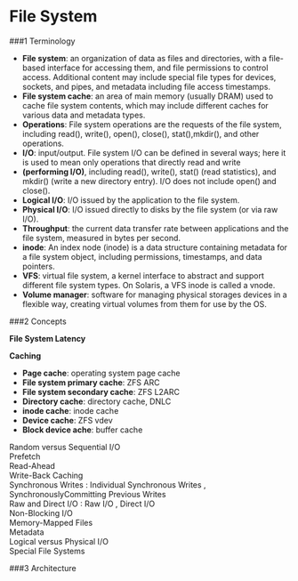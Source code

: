 
# File System 

###1  Terminology  
- **File system**: an organization of data as files and directories, with a file-based interface for accessing them, and file permissions to control access. Additional content may include special file types for devices, sockets, and pipes, and metadata including file access timestamps.
- **File system cache**: an area of main memory (usually DRAM) used to cache file system contents, which may include different caches for various data and metadata types.
- **Operations**: File system operations are the requests of the file system, including read(), write(), open(), close(), stat(),mkdir(), and other operations.
- **I/O**: input/output. File system I/O can be defined in several ways; here it is used to mean only operations that directly read and write
- **(performing I/O)**, including read(), write(), stat() (read statistics), and mkdir() (write a new directory entry). I/O does not include open() and close().
- **Logical I/O**: I/O issued by the application to the file system.
- **Physical I/O**: I/O issued directly to disks by the file system (or via raw I/O).
- **Throughput**: the current data transfer rate between applications and the file system, measured in bytes per second.
- **inode**: An index node (inode) is a data structure containing metadata for a file system object, including permissions, timestamps, and data pointers.
- **VFS**: virtual file system, a kernel interface to abstract and support different file system types. On Solaris, a VFS inode is called a vnode.
- **Volume manager**: software for managing physical storages devices in a flexible way, creating virtual volumes from them for use by the OS.  


###2 Concepts

**File System Latency**   

**Caching**  

   
- **Page cache**:  operating system page cache  
- **File system primary cache**: ZFS ARC  
- **File system secondary cache**: ZFS L2ARC  
- **Directory cache**: directory cache, DNLC  
- **inode cache**:   inode cache  
- **Device cache**:   ZFS vdev   
- **Block device ache**:  buffer cache  

Random versus Sequential I/O  
Prefetch   
Read-Ahead   
Write-Back Caching   
Synchronous Writes : Individual Synchronous Writes ,  SynchronouslyCommitting Previous Writes    
Raw and Direct I/O : Raw I/O ,  Direct I/O    
Non-Blocking I/O  
Memory-Mapped Files   
Metadata   
Logical versus Physical I/O    
Special File Systems  


###3 Architecture
